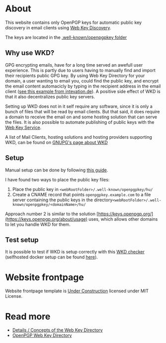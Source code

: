 # About
This website contains only OpenPGP keys for automatic public key discovery in email clients using [Web Key Discovery](https://wiki.gnupg.org/WKD).

The keys are located in the [.well-known/openpgpkey folder](/.well-known/openpgpkey/)

## Why use WKD?
GPG encrypting emails, have for a long time served an awefull user experience. This is partly due to users having to manually find and import their recipients public GPG key. By using Web Key Directory for your domain, a user wanting to email you, could find the public key, and encrypt the email content automacicly by typing in the recipient address in the email client \([see this example from intevation.de](https://files.intevation.de/users/aheinecke/wkd-autoencrypt.gif)\). A positive side effect of WKD is that it also decentralizes public key servers.

Setting up WKD does not in it self require any software, since it is only a bunch of files that will be read by email clients. But that said, it does require a domain to receive the email on and some hosting solution that can serve the files. It is also possible to automate publishing of public keys with the [Web Key Service](https://wiki.gnupg.org/WKS).

A list of Mail Clients, hosting solutions and hosting providers supporting WKD, can be found on [GNUPG's page about WKD](https://wiki.gnupg.org/WKD#Implementations)

## Setup
Manual setup can be done by following [this guide](https://sizeof.cat/post/openpgp-web-key-directory-wkd-hosting/).

I have found two ways to place the public key files:
1. Place the public key in `<webRootFolder>/.well-known/openpgpkey/hu/`
2. Create a CNAME record that points `openpgpkey.example.com` to a file server containing the public keys in the directory`<webRootFolder>/.well-known/openpgpkey/<domainName>/hu/`

Approach number 2 is similar to the solution [https://keys.openpgp.org/](https://keys.openpgp.org/about/usage) uses, which allows other domains to let you handle WKD for them.


## Test setup
It is possible to test if WKD is setup correctly with this [WKD checker](https://metacode.biz/openpgp/web-key-directory) \(selfhosted docker setup can be found [here](https://gitlab.com/wiktor-k/wkd-checker)\).

# Website frontpage
Website frontpage template is [Under Construction](https://github.com/erengy/under-construction) licensed under MIT License.

# Read more
* [Details / Concepts of the Web Key Directory](https://wiki.gnupg.org/WKDDetails)
* [OpenPGP Web Key Directory](https://datatracker.ietf.org/doc/draft-koch-openpgp-webkey-service/)

